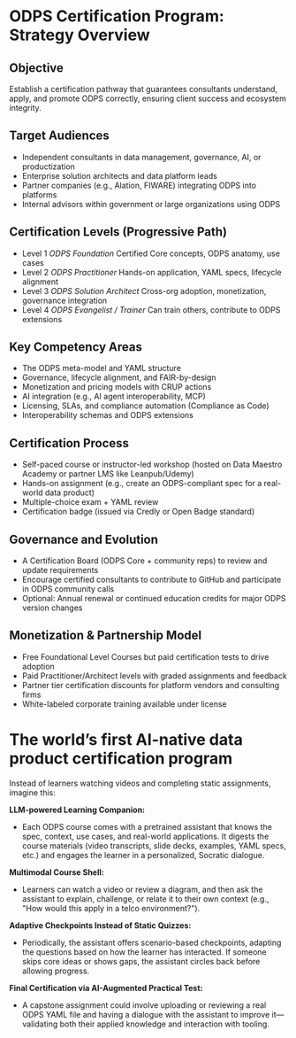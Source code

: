 # ODPS Certification Program: Strategy Overview

## Objective

Establish a certification pathway that guarantees consultants understand, apply, and promote ODPS correctly, ensuring client success and ecosystem integrity.

## Target Audiences

- Independent consultants in data management, governance, AI, or productization
- Enterprise solution architects and data platform leads
- Partner companies (e.g., Alation, FIWARE) integrating ODPS into platforms
- Internal advisors within government or large organizations using ODPS

## Certification Levels (Progressive Path)

- Level 1	_ODPS Foundation_ Certified	Core concepts, ODPS anatomy, use cases
- Level 2	_ODPS Practitioner_ Hands-on application, YAML specs, lifecycle alignment
- Level 3	_ODPS Solution Architect_	Cross-org adoption, monetization, governance integration
- Level 4	_ODPS Evangelist / Trainer_	Can train others, contribute to ODPS extensions

## Key Competency Areas

- The ODPS meta-model and YAML structure
- Governance, lifecycle alignment, and FAIR-by-design
- Monetization and pricing models with CRUP actions
- AI integration (e.g., AI agent interoperability, MCP)
- Licensing, SLAs, and compliance automation (Compliance as Code)
- Interoperability schemas and ODPS extensions

## Certification Process
- Self-paced course or instructor-led workshop (hosted on Data Maestro Academy or partner LMS like Leanpub/Udemy)
- Hands-on assignment (e.g., create an ODPS-compliant spec for a real-world data product)
- Multiple-choice exam + YAML review
- Certification badge (issued via Credly or Open Badge standard)

## Governance and Evolution
- A Certification Board (ODPS Core + community reps) to review and update requirements
- Encourage certified consultants to contribute to GitHub and participate in ODPS community calls
- Optional: Annual renewal or continued education credits for major ODPS version changes

## Monetization & Partnership Model
- Free Foundational Level Courses but paid certification tests to drive adoption
- Paid Practitioner/Architect levels with graded assignments and feedback
- Partner tier certification discounts for platform vendors and consulting firms
- White-labeled corporate training available under license


# The world’s first AI-native data product certification program

Instead of learners watching videos and completing static assignments, imagine this:

**LLM-powered Learning Companion:**
- Each ODPS course comes with a pretrained assistant that knows the spec, context, use cases, and real-world applications. It digests the course materials (video transcripts, slide decks, examples, YAML specs, etc.) and engages the learner in a personalized, Socratic dialogue.

**Multimodal Course Shell:**
- Learners can watch a video or review a diagram, and then ask the assistant to explain, challenge, or relate it to their own context (e.g., "How would this apply in a telco environment?").

**Adaptive Checkpoints Instead of Static Quizzes:**
- Periodically, the assistant offers scenario-based checkpoints, adapting the questions based on how the learner has interacted. If someone skips core ideas or shows gaps, the assistant circles back before allowing progress.

**Final Certification via AI-Augmented Practical Test:**
- A capstone assignment could involve uploading or reviewing a real ODPS YAML file and having a dialogue with the assistant to improve it—validating both their applied knowledge and interaction with tooling.
